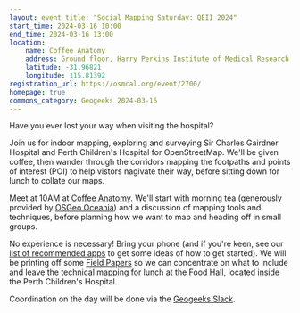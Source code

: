```yaml
---
layout: event title: "Social Mapping Saturday: QEII 2024"
start_time: 2024-03-16 10:00
end_time: 2024-03-16 13:00
location:
    name: Coffee Anatomy
    address: Ground floor, Harry Perkins Institute of Medical Research, QEII, Nedlands
    latitude: -31.96821
    longitude: 115.81392
registration_url: https://osmcal.org/event/2700/
homepage: true
commons_category: Geogeeks 2024-03-16
---
```


Have you ever lost your way when visiting the hospital?

Join us for indoor mapping, exploring and surveying Sir Charles Gairdner Hospital and Perth Children's Hospital for OpenStreetMap. We'll be given coffee, then wander through the corridors mapping the footpaths and points of interest (POI) to help vistors nagivate their way, before sitting down for lunch to collate our maps.

Meet at 10AM at [Coffee Anatomy](https://www.coffeeanatomy.com.au/). We'll start with morning tea (generously provided by [OSGeo Oceania](https://osgeo-oceania.org/)) and a discussion of mapping tools and techniques, before planning how we want to map and heading off in small groups.

No experience is necessary! Bring your phone (and if you're keen, see our [list of recommended apps](https://wiki.openstreetmap.org/wiki/Perth/Social_Mapping_Sunday#Getting_Started) to get some ideas of how to get started). We will be printing off some [Field Papers](https://fieldpapers.org/) so we can concentrate on what to include and leave the technical mapping for lunch at the [Food Hall](https://www.foodhallpch.com.au/), located inside the Perth Children's Hospital.

Coordination on the day will be done via the [Geogeeks Slack](https://join.slack.com/t/geogeeks/shared_invite/zt-13fnotoqb-YkyMTmvwZEB_nDUis_30hw).
